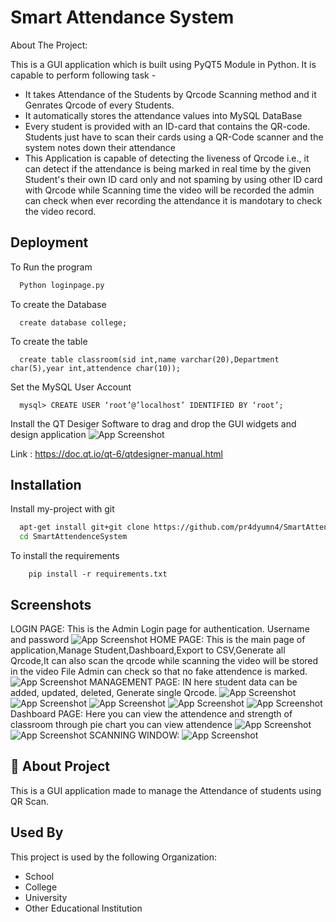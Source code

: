
# Smart Attendance System

About The Project:

This is a GUI application which is built using PyQT5 Module in Python. It is capable to perform following task -

* It takes Attendance of the Students by Qrcode Scanning method and it Genrates Qrcode of every Students.
* It automatically stores the attendance values into MySQL DataBase
* Every student is provided with an ID-card that contains the QR-code. Students just have to scan their cards using a QR-Code scanner and the system notes down their attendance
* This Application is capable of detecting the liveness of Qrcode i.e., it can detect if the attendance is being marked in real time by the given Student's their own ID card only and not spaming by using other ID card with Qrcode while Scanning time the video will be recorded the admin can check when ever recording the attendance it is mandotary to check the video record.

## Deployment

To Run the program

```bash
  Python loginpage.py
```
To create the Database
```MySQL
  create database college;
```
To create the table
```MySQL
  create table classroom(sid int,name varchar(20),Department char(5),year int,attendence char(10));
```
Set the MySQL User Account 
```MySQL
  mysql> CREATE USER ‘root’@’localhost’ IDENTIFIED BY ‘root’;
```
Install the QT Desiger Software to drag and drop the GUI widgets and design application
![App Screenshot](http://1.bp.blogspot.com/-PWsZkWMcXJc/UCa78WJeU_I/AAAAAAAAACo/-0a5QLzuAiE/s1600/hw.py.jpg)

Link : https://doc.qt.io/qt-6/qtdesigner-manual.html
## Installation

Install my-project with git

```bash
  apt-get install git+git clone https://github.com/pr4dyumn4/SmartAttendenceSystem
  cd SmartAttendenceSystem
```
To install the requirements

```
    pip install -r requirements.txt
```
## Screenshots
LOGIN PAGE:
This is the Admin Login page for authentication. Username and password
![App Screenshot](Screenshot/Screenshot1.png)
HOME PAGE:
This is the main page of application,Manage Student,Dashboard,Export to CSV,Generate all Qrcode,It can also scan the qrcode while scanning the video will be stored in the video File Admin can check so that no fake attendence is marked.
![App Screenshot](Screenshot/Screenshot2.png)
MANAGEMENT PAGE:
IN here student data can be added, updated, deleted, Generate single Qrcode.
![App Screenshot](Screenshot/Screenshot4.png)
![App Screenshot](Screenshot/Screenshot5.png)
![App Screenshot](Screenshot/Screenshot6.png)
![App Screenshot](Screenshot/Screenshot7.png)
![App Screenshot](Screenshot/Screenshot8.png)
Dashboard PAGE:
Here you can view the attendence and strength of classroom through pie chart you can view attendence
![App Screenshot](Screenshot/Screenshot3.png) 
![App Screenshot](Screenshot/Screenshot10.png) 
SCANNING WINDOW:
![App Screenshot](Screenshot/Screenshot9.png)

## 🚀 About Project
This is a GUI application made to manage the Attendance of students using QR Scan.
## Used By

This project is used by the following Organization:

- School
- College
- University
- Other Educational Institution
